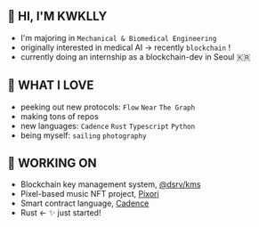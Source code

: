 ## 🥝 HI, I'M KWKLLY
- I'm majoring in ``Mechanical & Biomedical Engineering``
- originally interested in medical AI → recently ``blockchain`` !
- currently doing an internship as a blockchain-dev in Seoul 🇰🇷

## 🌱 WHAT I LOVE
- peeking out new protocols: ``Flow`` ``Near`` ``The Graph``
- making tons of repos 
- new languages: ``Cadence`` ``Rust`` ``Typescript`` ``Python``
- being myself: ``sailing`` ``photography``


## 🔗 WORKING ON
- Blockchain key management system, [@dsrv/kms](https://www.npmjs.com/package/@dsrv/kms)
- Pixel-based music NFT project, [Pixori](https://github.com/BEYOND-Ewha-Yonsei)
- Smart contract language, [Cadence](https://github.com/onflow/cadence)
- Rust ← ✨ just started!


<!--
**kwklly/kwklly** is a ✨ _special_ ✨ repository because its `README.md` (this file) appears on your GitHub profile.

Here are some ideas to get you started:

- 🔭 I’m currently working on ...
- 🌱 I’m currently learning ...
- 👯 I’m looking to collaborate on ...
- 🤔 I’m looking for help with ...
- 💬 Ask me about ...
- 📫 How to reach me: ...
- 😄 Pronouns: ...
- ⚡ Fun fact: ...
-->
